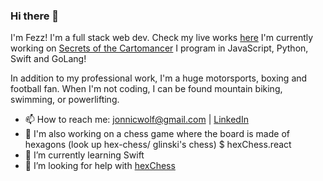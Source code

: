 ### Hi there 👋

I'm Fezz! I'm a full stack web dev. Check my live works [here](https://jonnicwolf.dev)
I'm currently working on [Secrets of the Cartomancer](https://cartomancerssecrets.netlify.app) 
I program in JavaScript, Python, Swift and GoLang!

In addition to my professional work, I'm a huge motorsports, boxing and football fan. When I'm not coding, I can be found mountain biking, swimming, or powerlifting.

- 📫 How to reach me: jonnicwolf@gmail.com | [LinkedIn](https://www.linkedin.com/in/jonathannarine/)
- 🔭 I'm also working on a chess game where the board is made of hexagons (look up hex-chess/ glinski's chess) $ hexChess.react
- 🌱 I’m currently learning Swift
- 🤔 I’m looking for help with [hexChess](https://github.com/jonnicwolf/hexChess.react)
<!--
**jonnicwolf/jonnicwolf** is a ✨ _special_ ✨ repository because its `README.md` (this file) appears on your GitHub profile.

Here are some ideas to get you started:





- 💬 Ask me about ...

- 😄 Pronouns: ...
- ⚡ Fun fact: ...
-->
